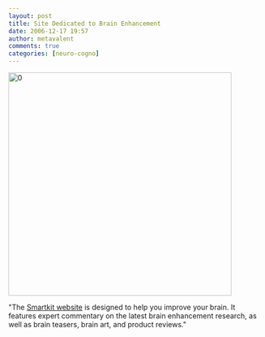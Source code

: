 ```yaml
---
layout: post
title: Site Dedicated to Brain Enhancement
date: 2006-12-17 19:57
author: metavalent
comments: true
categories: [neuro-cogno]
---
```

<!--Lead Photo --><a href="https://www.smart-kit.com/" target="_blank"><img src="https://img100.imageshack.us/img100/8237/smartkitheadervf5.png" loading="lazy" width="440" border="0" alt="0" /></a><!-- Commentary -->

"The <a href="https://www.smart-kit.com/">Smartkit website</a> is designed to help you improve your brain. It features expert commentary on the latest brain enhancement research, as well as brain teasers, brain art, and product reviews."




